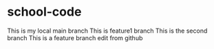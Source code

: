 
# school-code

This is my local main branch
This is feature1 branch
This is the second branch
This is a feature branch
edit from github

